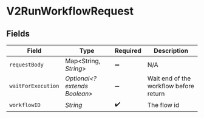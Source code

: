 # V2RunWorkflowRequest


## Fields

| Field                                  | Type                                   | Required                               | Description                            |
| -------------------------------------- | -------------------------------------- | -------------------------------------- | -------------------------------------- |
| `requestBody`                          | Map<String, *String*>                  | :heavy_minus_sign:                     | N/A                                    |
| `waitForExecution`                     | *Optional<? extends Boolean>*          | :heavy_minus_sign:                     | Wait end of the workflow before return |
| `workflowID`                           | *String*                               | :heavy_check_mark:                     | The flow id                            |